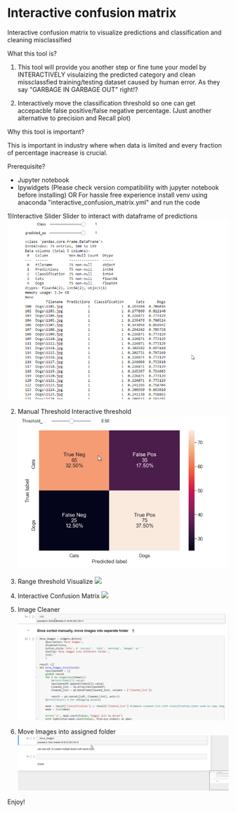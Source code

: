 # Interactive confusion matrix
Interactive confusion matrix to visualize predictions and classification and cleaning misclassified

What this tool is?
1) This tool will provide you another step or fine tune your model by INTERACTIVELY visulaizing the predicted category and clean missclassfied training/testing dataset caused by human error. As they say "GARBAGE IN GARBAGE OUT" right!?

2) Interactively move the classification threshold so one can get accepacble false positive/false negative percentage.
(Just another alternative to precision and Recall plot)

Why this tool is important?

This is  important in industry where when data is limited and every fraction of percentage inacrease is crucial.


Prerequisite?
- Jupyter notebook
- Ipywidgets (Please check version compatibility with jupyter notebook before installing)
OR
For hassle free experience install  venv using anaconda "interactive_confusion_matrix.yml" and run the code


1)Interactive Slider
Slider to interact with dataframe of predictions
![](gif/interactive_slider.gif)

2) Manual Threshold
Interactive threshold
![](gif/manual_thres.gif)

3) Range threshold Visualize
![](gif/range_thres.gif)

4) Interactive Confusion Matrix
![](gif/interactive_conf_mat.gif)

5) Image Cleaner
![](gif/image_cleaner.gif)

6) Move Images into assigned folder
![](gif/move_images.gif)


Enjoy!
